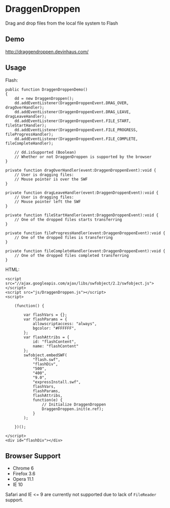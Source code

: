 # DraggenDroppen

Drag and drop files from the local file system to Flash

## Demo

http://draggendroppen.devinhaus.com/

## Usage

Flash:

	public function DraggenDroppenDemo()
	{
		dd = new DraggenDroppen();
		dd.addEventListener(DraggenDroppenEvent.DRAG_OVER, dragOverHandler);
		dd.addEventListener(DraggenDroppenEvent.DRAG_LEAVE, dragLeaveHandler);
		dd.addEventListener(DraggenDroppenEvent.FILE_START, fileStartHandler);
		dd.addEventListener(DraggenDroppenEvent.FILE_PROGRESS, fileProgressHandler);
		dd.addEventListener(DraggenDroppenEvent.FILE_COMPLETE, fileCompleteHandler);

		// dd.isSupported (Boolean)
		// Whether or not DraggenDroppen is supported by the browser
	}

	private function dragOverHandler(event:DraggenDroppenEvent):void {
		// User is dragging files:
		// Mouse pointer is over the SWF
	}

	private function dragLeaveHandler(event:DraggenDroppenEvent):void {
		// User is dragging files:
		// Mouse pointer left the SWF
	}

	private function fileStartHandler(event:DraggenDroppenEvent):void {
		// One of the dropped files starts transferring
	}

	private function fileProgressHandler(event:DraggenDroppenEvent):void {
		// One of the dropped files is transferring
	}

	private function fileCompleteHandler(event:DraggenDroppenEvent):void {
		// One of the dropped files completed transferring
	}

HTML:

	<script src="//ajax.googleapis.com/ajax/libs/swfobject/2.2/swfobject.js"></script>	
	<script src="js/DraggenDroppen.js"></script>	
	<script>

		(function() {

			var flashVars = {};
			var flashParams = {
				allowscriptaccess: "always",
				bgcolor: "#FFFFFF",
			};
			var flashAttribs = {
				id: "flashContent",
				name: "flashContent"
			};
			swfobject.embedSWF(
				"flash.swf",
				"flashDiv",
				"500",
				"400",
				"9.0",
				"expressInstall.swf",
				flashVars,
				flashParams,
				flashAttribs,
				function(e) {
					// Initialize DraggenDroppen
					DraggenDroppen.init(e.ref);
				}
			);

		})();

	</script>
	<div id="flashDiv"></div>

## Browser Support

- Chrome 6
- Firefox 3.6
- Opera 11.1
- IE 10

Safari and IE <= 9 are currently not supported due to lack of `FileReader` support.

